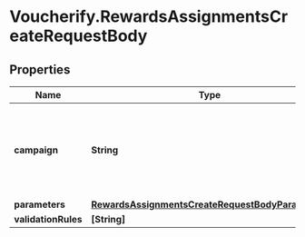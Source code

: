 # Voucherify.RewardsAssignmentsCreateRequestBody

## Properties

Name | Type | Description | Notes
------------ | ------------- | ------------- | -------------
**campaign** | **String** | The campaign ID of the campaign to which the reward is to be assigned. | [optional] 
**parameters** | [**RewardsAssignmentsCreateRequestBodyParameters**](RewardsAssignmentsCreateRequestBodyParameters.md) |  | [optional] 
**validationRules** | **[String]** |  | [optional] 


